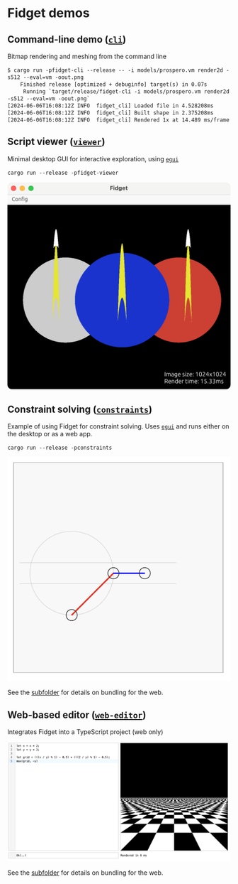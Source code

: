 # Fidget demos
## Command-line demo ([`cli`](cli/))

Bitmap rendering and meshing from the command line
```shell
$ cargo run -pfidget-cli --release -- -i models/prospero.vm render2d -s512 --eval=vm -oout.png
    Finished release [optimized + debuginfo] target(s) in 0.07s
     Running `target/release/fidget-cli -i models/prospero.vm render2d -s512 --eval=vm -oout.png`
[2024-06-06T16:08:12Z INFO  fidget_cli] Loaded file in 4.528208ms
[2024-06-06T16:08:12Z INFO  fidget_cli] Built shape in 2.375208ms
[2024-06-06T16:08:12Z INFO  fidget_cli] Rendered 1x at 14.489 ms/frame
```

## Script viewer ([`viewer`](viewer/))
Minimal desktop GUI for interactive exploration,
using [`egui`](https://github.com/emilk/egui)

```shell
cargo run --release -pfidget-viewer
```

![screenshot of script viewer](viewer/screenshot.png)

## Constraint solving ([`constraints`](constraints/))
Example of using Fidget for constraint solving.
Uses [`egui`](https://github.com/emilk/egui)
and runs either on the desktop or as a web app.
```shell
cargo run --release -pconstraints
```

![screenshot of constraint editor](constraints/screenshot.png)

See the [subfolder](constraints/) for details on bundling for the web.

## Web-based editor ([`web-editor`](web-editor/))
Integrates Fidget into a TypeScript project (web only)

![screenshot of web editor](web-editor/screenshot.png)

See the [subfolder](web-editor/) for details on bundling for the web.
